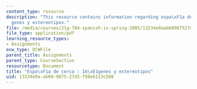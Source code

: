 ```yaml
---
content_type: resource
description: "This resource contains information regarding espa\xF1a de cerca : Im\xE1\
  genes y estereotipos."
file: /media/courses/21g-704-spanish-iv-spring-2005/13234e0aab60987527d3f98e6113c588_MIT21G_704S05_imagenes.pdf
file_type: application/pdf
learning_resource_types:
- Assignments
ocw_type: OCWFile
parent_title: Assignments
parent_type: CourseSection
resourcetype: Document
title: "Espa\xF1a de cerca : Im\xE1genes y estereotipos"
uid: 13234e0a-ab60-9875-27d3-f98e6113c588
---
```

